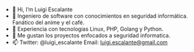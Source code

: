 - 👋 Hi, I’m Luigi Escalante
- 👀 Ingeniero de software con conocimientos en seguridad informática. Fanático del anime y el café.
- 🌱 Experiencia con tecnologias Linux, PHP, Golang y Python.
- 💞️ Me gustan los proyectos enfocados a seguridad informatica.
- 📫 Twitter: @luigi_escalante Email: luigi.escalante@gmail.com

<!---
luigiescalante/luigiescalante is a ✨ special ✨ repository because its `README.md` (this file) appears on your GitHub profile.
You can click the Preview link to take a look at your changes.
--->
